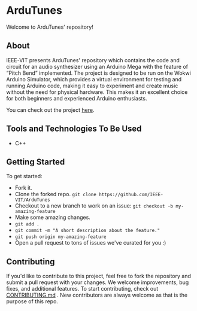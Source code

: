 # ArduTunes

Welcome to ArduTunes' repository!

## About
IEEE-VIT presents ArduTunes' repository which contains the code and circuit for an audio synthesizer using an Arduino Mega with the feature of “Pitch Bend” implemented. The project is designed to be run on the Wokwi Arduino Simulator, which provides a virtual environment for testing and running Arduino code, making it easy to experiment and create music without the need for physical hardware. This makes it an excellent choice for both beginners and experienced Arduino enthusiasts.


You can check out the project [here](https://wokwi.com/projects/377941333701710849).

## Tools and Technologies To Be Used
* C++

## Getting Started
To get started:
* Fork it.
* Clone the forked repo.
`git clone https://github.com/IEEE-VIT/ArduTunes`
* Checkout to a new branch to work on an issue:
`git checkout -b my-amazing-feature`
* Make some amazing changes.
* `git add .`
* `git commit -m "A short description about the feature."`
* `git push origin my-amazing-feature`
* Open a pull request to tons of issues we've curated for you :)

## Contributing
If you'd like to contribute to this project, feel free to fork the repository and submit a pull request with your changes. We welcome improvements, bug fixes, and additional features.
To start contributing, check out [CONTRIBUTING.md](https://github.com/IEEE-VIT/ArduTunes/blob/test/CONTRIBUTING.md) . New contributors are always welcome as that is the purpose of this repo.

